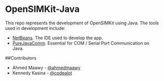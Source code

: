 OpenSIMKit-Java
===============

This repo represents the development of OpenSIMKit using Java. The tools used in development include:

* [NetBeans](http://netbeans.org/). The IDE used to develop the app.
* [PureJavaComm](https://github.com/nyholku/purejavacomm). Essential for COM / Serial Port Communication on Java.

##Contributors

* Ahmed Maawy - [@ahmedmaawy](https://twitter.com/ahmedmaawy)
* Kennedy Kasina - [@codealot](https://twitter.com/codealot)